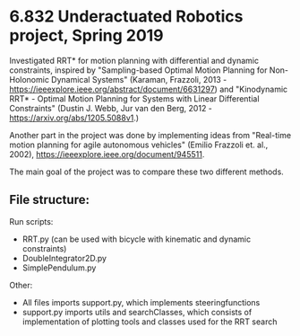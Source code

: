 # 6.832 Underactuated Robotics project, Spring 2019

Investigated RRT* for motion planning with differential and dynamic constraints, inspired by "Sampling-based Optimal Motion Planning for Non-Holonomic Dynamical Systems" (Karaman,  Frazzoli, 2013 - https://ieeexplore.ieee.org/abstract/document/6631297) and "Kinodynamic RRT* - Optimal Motion Planning for Systems with Linear Differential Constraints" (Dustin J. Webb, Jur van den Berg, 2012 - https://arxiv.org/abs/1205.5088v1.)

Another part in the project was done by implementing ideas from "Real-time motion planning for agile autonomous vehicles" (Emilio Frazzoli et. al., 2002), https://ieeexplore.ieee.org/document/945511.

The main goal of the project was to compare these two different methods.

## File structure:

Run scripts:
 - RRT.py (can be used with bicycle with kinematic and dynamic constraints)
 - DoubleIntegrator2D.py
 - SimplePendulum.py

Other:
- All files imports support.py, which implements steeringfunctions
- support.py imports utils and searchClasses, which consists of implementation of plotting tools and classes used for the RRT search
